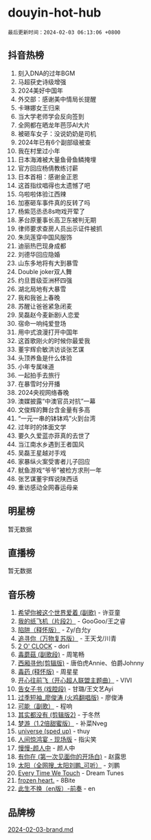 # douyin-hot-hub

`最后更新时间：2024-02-03 06:13:06 +0800`

## 抖音热榜

1. 刻入DNA的过年BGM
1. 马超获史诗级增强
1. 2024美好中国年
1. 外交部：感谢美中情局长提醒
1. 卡琳娜女王归来
1. 当大学老师学会反向签到
1. 全网都在晒龙年芭莎AI大片
1. 被砸车女子：没说奶奶是司机
1. 2024年已有6个副部级被查
1. 我在村里过小年
1. 日本海滩被大量鱼骨鱼鳞掩埋
1. 官方回应杨倩教练讨薪
1. 日本首相：感谢金正恩
1. 这首指纹唱得也太遗憾了吧
1. 乌啦啦体验江西辣
1. 加塞砸车事件真的反转了吗
1. 杨紫范丞丞8s吻戏开荤了
1. 茅台原董事长高卫东被判无期
1. 律师要求查房人员出示证件被抓
1. 朱凤莲穿中国风服饰
1. 迪丽热巴现身成都
1. 刘德华回应隐婚
1. 山东多地将有大到暴雪
1. Double joker双人舞
1. 约旦晋级亚洲杯四强
1. 湖北局地有大暴雪
1. 我和我爸上春晚
1. 苏醒让爸爸紧急闭麦
1. 吴磊赵今麦新剧i人恋爱
1. 宿命一响纯爱登场
1. 用中式浪漫打开中国年
1. 这首歌刚火的时候你最爱我
1. 董宇辉俞敏洪访谈张艺谋
1. 头顶养鱼是什么体验
1. 小年专属味道
1. 一起拍手去旅行
1. 在暴雪时分开播
1. 2024央视网络春晚
1. 澳媒披露“中澳官员对抗”一幕
1. 文俊辉的舞台含金量有多高
1. “一元一串的钵钵鸡”火到台湾
1. 过年时的体面文学
1. 要久久爱蓝亦菲真的去世了
1. 当江南水乡遇到王者国风
1. 吴磊王星越对手戏
1. 家暴纵火案受害者儿子回应
1. 鱿鱼游戏“爷爷”被检方求刑一年
1. 张艺谋董宇辉说陕西话
1. 重访感动全网春运母亲

## 明星榜

暂无数据

## 直播榜

暂无数据

## 音乐榜

1. [希望你被这个世界爱着 (副歌)](https://sf5-hl-cdn-tos.douyinstatic.com/obj/tos-cn-ve-2774/oUHCmWQfZlE3QQBKBeD8rCFLpJzPgCpImhsxMt) - 许亚童
1. [我的纸飞机（片段2）](https://sf5-hl-cdn-tos.douyinstatic.com/obj/tos-cn-ve-2774/oM2ZrKcg2CD5AeRB2gkeXOFB1IxAGJdZPazYHf) - GooGoo/王之睿
1. [陷阱（释怀版）](https://sf5-hl-cdn-tos.douyinstatic.com/obj/tos-cn-ve-2774/oE8C21LeZrzKLDFfQYgMzx4GAIHageG5IzayY7) - Zy/白允y
1. [追寻你（万物复苏版）](https://sf5-hl-cdn-tos.douyinstatic.com/obj/tos-cn-ve-2774/oYeAZJsbjIDit9APmBg8u6uDUQnHmoCf3gbo74) - 王天戈/川青
1. [2 O' CLOCK](https://sf5-hl-cdn-tos.douyinstatic.com/obj/tos-cn-ve-2774/oIUBICeqlYQHTigCBOnCMlwBZJkgiBjt1oDfbg) - dori
1. [毒蘑菇 (副歌段)](https://sf5-hl-cdn-tos.douyinstatic.com/obj/tos-cn-ve-2774/ocDEUsfdLjxnlFXtfogBCiQCEqYB7QZgZ8VViM) - 周笔畅
1. [西厢寻他(剪辑版)](https://sf3-cdn-tos.douyinstatic.com/obj/tos-cn-ve-2774/oUsAVfAQKlRNxEv5qxvIB8o5qmIWUcXbzJKJhw) - 唐伯虎Annie、伯爵Johnny
1. [毒药 (释怀版)](https://sf5-hl-cdn-tos.douyinstatic.com/obj/tos-cn-ve-2774/oYILMEAzspdZBIzy4frJNB8ZHPHWAhiwowd4Ad) - 周星星
1. [开心往前飞（开心超人联盟主题曲）](https://sf6-cdn-tos.douyinstatic.com/obj/tos-cn-ve-2774/9d8fb7c82cf1421fb93a9fe925275e0a) - VIVI
1. [告女子书 (戏腔段)](https://sf5-hl-cdn-tos.douyinstatic.com/obj/tos-cn-ve-2774/osCCzFxWgstBDi92ZfBB4ht7gQENBmQMAl0eI6) - 甘璐/王文艺Ayi
1. [过季短袖_廖俊涛 (火鸡翻唱版)](https://sf6-cdn-tos.douyinstatic.com/obj/tos-cn-ve-2774/ogQVJl0tRBKxQgZji7YClFEBrVDeHpPTWfCZbQ) - 廖俊涛
1. [可能（副歌）](https://sf5-hl-cdn-tos.douyinstatic.com/obj/tos-cn-ve-2774/cde1731888894259b333569393c2fb51) - 程响
1. [其实都没有 (剪辑版2)](https://sf5-hl-cdn-tos.douyinstatic.com/obj/tos-cn-ve-2774/oEBNQenHZtBhxYjGgUDQk0BCHTigQafgFlbQ7k) - 于冬然
1. [梦游（1.2倍甜蜜版）](https://sf5-hl-cdn-tos.douyinstatic.com/obj/tos-cn-ve-2774/o4gyAUm8hwufoEABmwVIiQtHsFuGzAEEWtNMzo) - 补菜Nveg
1. [universe (sped up)](https://sf5-hl-cdn-tos.douyinstatic.com/obj/tos-cn-ve-2774/oIQnurQLDCsdYeegkM4CKuVb23MZBXtX6QB8bv) - thuy
1. [人间惊鸿宴 - 现场版](https://sf3-cdn-tos.douyinstatic.com/obj/tos-cn-ve-2774/osF4mrPePAf2Yv8Wfr5fATCHZwL5h1QiGQAKwz) - 指尖笑
1. [慢慢-颜人中](https://sf6-cdn-tos.douyinstatic.com/obj/tos-cn-ve-2774/ocjHNfBXdBxQNC8ZGAeoLMFTUgtBg8bkExunDC) - 颜人中
1. [有你在 (第一次见面你的开场白)](https://sf5-hl-cdn-tos.douyinstatic.com/obj/tos-cn-ve-2774/oAthrQ3ClJBfI57uBoFEgNDYtNCZ0TSYQQfxQ0) - 赵露思
1. [太阳（全网搜_太阳刘鹏_可听）](https://sf6-cdn-tos.douyinstatic.com/obj/tos-cn-ve-2774/ogWbyIQnlBFImVbeDocRdCIYtBHlbJXgfZMvgz) - 刘鹏
1. [Every Time We Touch](https://sf3-cdn-tos.douyinstatic.com/obj/tos-cn-ve-2774/ogN6lUKQeBBfEVhIOMikG1CcJjugxk1tztZyhP) - Dream Tunes
1. [frozen heart.](https://sf3-cdn-tos.douyinstatic.com/obj/tos-cn-ve-2774/oIIWJfyjIACZA9zQMtnJ6hQQhFC4vhCupoRBsO) - 8Bite
1. [此生不换（en版）-前奏](https://sf5-hl-cdn-tos.douyinstatic.com/obj/tos-cn-ve-2774/oMDvUGwhKrKYDEqXiMYEwxZqBWIJFA92CiLAO) - en

## 品牌榜

[2024-02-03-brand.md](2024-02-03-brand.md)
